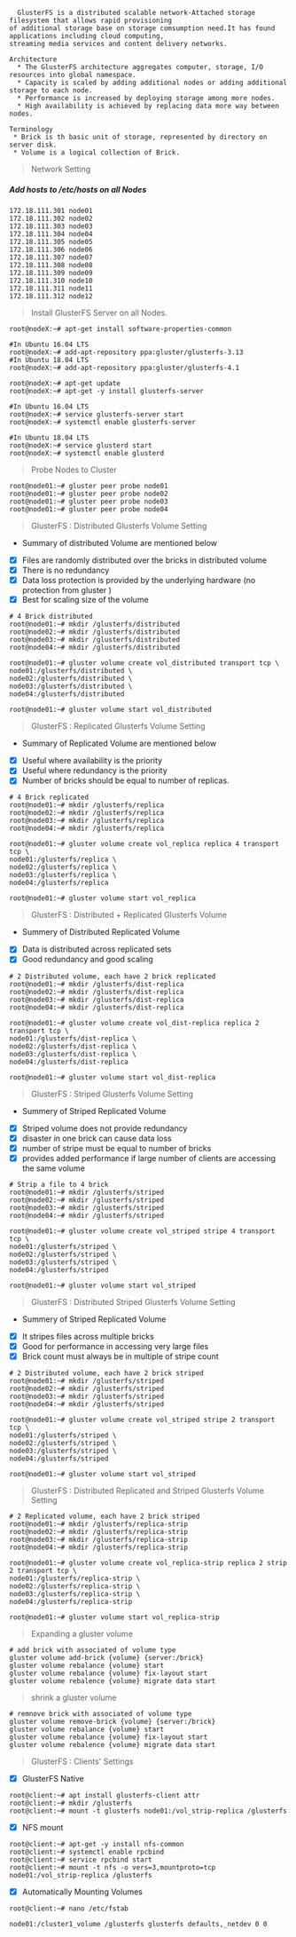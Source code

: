 ```
  GlusterFS is a distributed scalable network-Attached storage filesystem that allows rapid provisioning 
of additional storage base on storage comsumption need.It has found applications including cloud computing,
streaming media services and content delivery networks.

Architecture
  * The GlusterFS architecture aggregates computer, storage, I/O resources into global namespace. 
  * Capacity is scaled by adding additional nodes or adding additional storage to each node.
  * Performance is increased by deploying storage among more nodes.
  * High availability is achieved by replacing data more way between nodes.
  
Terminology
 * Brick is th basic unit of storage, represented by directory on server disk.
 * Volume is a logical collection of Brick.
```
>Network Setting
  ##### Add hosts to /etc/hosts on all Nodes
  ```
  172.18.111.301 node01
  172.18.111.302 node02
  172.18.111.303 node03
  172.18.111.304 node04
  172.18.111.305 node05
  172.18.111.306 node06
  172.18.111.307 node07
  172.18.111.308 node08
  172.18.111.309 node09
  172.18.111.310 node10
  172.18.111.311 node11
  172.18.111.312 node12
  ```
>Install GlusterFS Server on all Nodes. 

```
root@nodeX:~# apt-get install software-properties-common

#In Ubuntu 16.04 LTS
root@nodeX:~# add-apt-repository ppa:gluster/glusterfs-3.13
#In Ubuntu 18.04 LTS
root@nodeX:~# add-apt-repository ppa:gluster/glusterfs-4.1

root@nodeX:~# apt-get update
root@nodeX:~# apt-get -y install glusterfs-server

#In Ubuntu 16.04 LTS
root@nodeX:~# service glusterfs-server start
root@nodeX:~# systemctl enable glusterfs-server

#In Ubuntu 18.04 LTS
root@nodeX:~# service glusterd start
root@nodeX:~# systemctl enable glusterd
```
> Probe Nodes to Cluster
```
root@node01:~# gluster peer probe node01
root@node01:~# gluster peer probe node02
root@node01:~# gluster peer probe node03
root@node01:~# gluster peer probe node04
```
>GlusterFS : Distributed Glusterfs Volume Setting
* Summary of distributed Volume are mentioned below
- [x] Files are randomly distributed over the bricks in distributed volume
- [x] There is no redundancy
- [x] Data loss protection is provided by the underlying hardware (no protection from gluster )
- [x] Best for scaling size of the volume
```
# 4 Brick distributed
root@node01:~# mkdir /glusterfs/distributed
root@node02:~# mkdir /glusterfs/distributed
root@node03:~# mkdir /glusterfs/distributed
root@node04:~# mkdir /glusterfs/distributed

root@node01:~# gluster volume create vol_distributed transport tcp \
node01:/glusterfs/distributed \
node02:/glusterfs/distributed \
node03:/glusterfs/distributed \
node04:/glusterfs/distributed 

root@node01:~# gluster volume start vol_distributed 
```
>GlusterFS : Replicated Glusterfs Volume Setting
* Summary of Replicated Volume are mentioned below
- [x] Useful where availability is the priority
- [x] Useful where redundancy is the priority
- [x] Number of bricks should be equal to number of replicas. 
```
# 4 Brick replicated
root@node01:~# mkdir /glusterfs/replica 
root@node02:~# mkdir /glusterfs/replica 
root@node03:~# mkdir /glusterfs/replica 
root@node04:~# mkdir /glusterfs/replica 

root@node01:~# gluster volume create vol_replica replica 4 transport tcp \
node01:/glusterfs/replica \
node02:/glusterfs/replica \
node03:/glusterfs/replica \
node04:/glusterfs/replica 

root@node01:~# gluster volume start vol_replica 
```
>GlusterFS : Distributed + Replicated Glusterfs Volume
* Summery of Distributed Replicated Volume
- [x] Data is distributed across replicated sets
- [x] Good redundancy and good scaling
```
# 2 Distributed volume, each have 2 brick replicated 
root@node01:~# mkdir /glusterfs/dist-replica
root@node02:~# mkdir /glusterfs/dist-replica
root@node03:~# mkdir /glusterfs/dist-replica
root@node04:~# mkdir /glusterfs/dist-replica

root@node01:~# gluster volume create vol_dist-replica replica 2 transport tcp \
node01:/glusterfs/dist-replica \
node02:/glusterfs/dist-replica \
node03:/glusterfs/dist-replica \
node04:/glusterfs/dist-replica 

root@node01:~# gluster volume start vol_dist-replica 
```
>GlusterFS : Striped Glusterfs Volume Setting
* Summery of Striped Replicated Volume
- [x] Striped volume does not provide redundancy
- [x] disaster in one brick can cause data loss
- [x] number of stripe must be equal to number of bricks
- [x] provides added performance if large number of clients are accessing the same volume
```
# Strip a file to 4 brick
root@node01:~# mkdir /glusterfs/striped
root@node02:~# mkdir /glusterfs/striped 
root@node03:~# mkdir /glusterfs/striped 
root@node04:~# mkdir /glusterfs/striped 

root@node01:~# gluster volume create vol_striped stripe 4 transport tcp \
node01:/glusterfs/striped \
node02:/glusterfs/striped \
node03:/glusterfs/striped \
node04:/glusterfs/striped 

root@node01:~# gluster volume start vol_striped 
```
>GlusterFS : Distributed Striped Glusterfs Volume Setting
* Summery of Striped Replicated Volume
- [x] It stripes files across multiple bricks
- [x] Good for performance in accessing very large files
- [x] Brick count must always be in multiple of stripe count
```
# 2 Distributed volume, each have 2 brick striped 
root@node01:~# mkdir /glusterfs/striped 
root@node02:~# mkdir /glusterfs/striped
root@node03:~# mkdir /glusterfs/striped
root@node04:~# mkdir /glusterfs/striped

root@node01:~# gluster volume create vol_striped stripe 2 transport tcp \
node01:/glusterfs/striped \
node02:/glusterfs/striped \
node03:/glusterfs/striped \
node04:/glusterfs/striped 

root@node01:~# gluster volume start vol_striped 
```

>GlusterFS : Distributed Replicated and Striped Glusterfs Volume Setting

```
# 2 Replicated volume, each have 2 brick striped
root@node01:~# mkdir /glusterfs/replica-strip
root@node02:~# mkdir /glusterfs/replica-strip 
root@node03:~# mkdir /glusterfs/replica-strip 
root@node04:~# mkdir /glusterfs/replica-strip

root@node01:~# gluster volume create vol_replica-strip replica 2 strip 2 transport tcp \
node01:/glusterfs/replica-strip \
node02:/glusterfs/replica-strip \
node03:/glusterfs/replica-strip \
node04:/glusterfs/replica-strip 

root@node01:~# gluster volume start vol_replica-strip
```
>Expanding a gluster volume
```
# add brick with associated of volume type
gluster volume add-brick {volume} {server:/brick}
gluster volume rebalance {volume} start
gluster volume rebalance {volume} fix-layout start
gluster volume rebalence {volume} migrate data start
```
>shrink a gluster volume
```
# remnove brick with associated of volume type
gluster volume remove-brick {volume} {server:/brick}
gluster volume rebalance {volume} start
gluster volume rebalance {volume} fix-layout start
gluster volume rebalence {volume} migrate data start
```
>GlusterFS : Clients' Settings

- [x] GlusterFS Native
```
root@client:~# apt install glusterfs-client attr
root@client:~# mkdir /glusterfs
root@client:~# mount -t glusterfs node01:/vol_strip-replica /glusterfs
```
- [x] NFS mount
```
root@client:~# apt-get -y install nfs-common 
root@client:~# systemctl enable rpcbind 
root@client:~# service rpcbind start
root@client:~# mount -t nfs -o vers=3,mountproto=tcp node01:/vol_strip-replica /glusterfs
```
- [x] Automatically Mounting Volumes
```
root@client:~# nano /etc/fstab

node01:/cluster1_volume /glusterfs glusterfs defaults,_netdev 0 0

```
